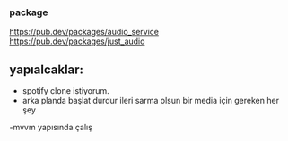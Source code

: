 
### package

https://pub.dev/packages/audio_service
https://pub.dev/packages/just_audio

## yapıalcaklar:

- spotify clone istiyorum. 
- arka planda başlat durdur ileri sarma olsun bir media için gereken her şey

-mvvm yapısında çalış
